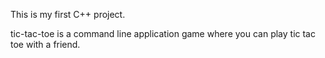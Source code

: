 This is my first C++ project. 

tic-tac-toe is a command line application game where you can play tic tac toe with a friend.
